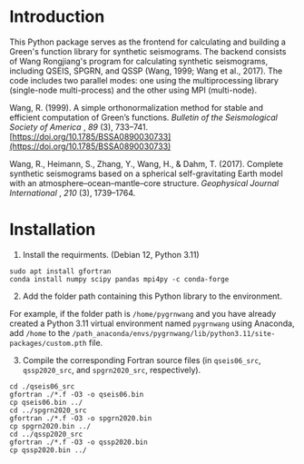 # **Introduction**

This Python package serves as the frontend for calculating and building a Green's function library for synthetic seismograms. The backend consists of Wang Rongjiang's program for calculating synthetic seismograms, including QSEIS, SPGRN, and QSSP (Wang, 1999; Wang et al., 2017). The code includes two parallel modes: one using the multiprocessing library (single-node multi-process) and the other using MPI (multi-node).

Wang, R. (1999). A simple orthonormalization method for stable and efficient computation of Green’s functions.  *Bulletin of the Seismological Society of America* ,  *89* (3), 733–741. [https://doi.org/10.1785/BSSA0890030733](https://doi.org/10.1785/BSSA0890030733)

Wang, R., Heimann, S., Zhang, Y., Wang, H., & Dahm, T. (2017). Complete synthetic seismograms based on a spherical self-gravitating Earth model with an atmosphere–ocean–mantle–core structure.  *Geophysical Journal International* ,  *210* (3), 1739–1764.

# Installation

1. Install the requirments. (Debian 12, Python 3.11)

```
sudo apt install gfortran
conda install numpy scipy pandas mpi4py -c conda-forge
```

2. Add the folder path containing this Python library to the environment.

For example, if the folder path is `/home/pygrnwang` and you have already created a Python 3.11 virtual environment named `pygrnwang` using Anaconda, add `/home` to the `/path_anaconda/envs/pygrnwang/lib/python3.11/site-packages/custom.pth` file.

3. Compile the corresponding Fortran source files (in `qseis06_src`, `qssp2020_src`, and `spgrn2020_src`, respectively).

```
cd ./qseis06_src
gfortran ./*.f -O3 -o qseis06.bin
cp qseis06.bin ../
cd ../spgrn2020_src
gfortran ./*.f -O3 -o spgrn2020.bin
cp spgrn2020.bin ../
cd ../qssp2020_src
gfortran ./*.f -O3 -o qssp2020.bin
cp qssp2020.bin ../
```
